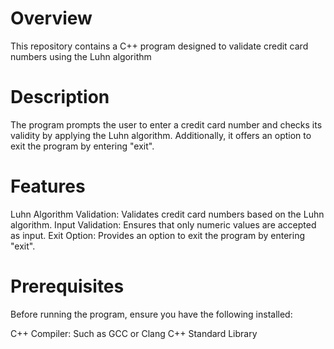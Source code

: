 # Overview
This repository contains a C++ program designed to validate credit card numbers using the Luhn algorithm

# Description
The program prompts the user to enter a credit card number and checks its validity by applying the Luhn algorithm. Additionally, it offers an option to exit the program by entering "exit".

# Features
Luhn Algorithm Validation: Validates credit card numbers based on the Luhn algorithm.
Input Validation: Ensures that only numeric values are accepted as input.
Exit Option: Provides an option to exit the program by entering "exit".
# Prerequisites
Before running the program, ensure you have the following installed:

C++ Compiler: Such as GCC or Clang
C++ Standard Library



